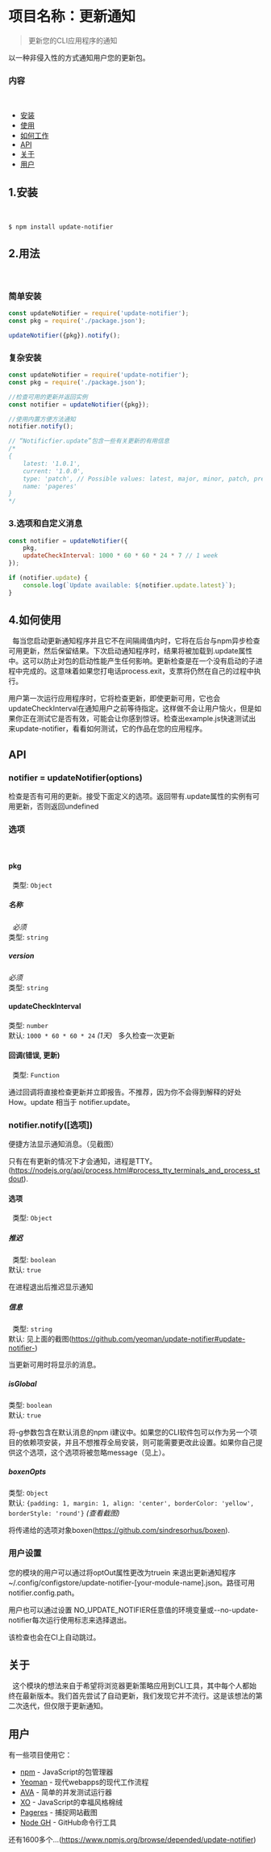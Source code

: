 # 项目名称：更新通知
> 更新您的CLI应用程序的通知

以一种非侵入性的方式通知用户您的更新包。

### 内容
 
- [安装](#安装)
- [使用](#使用)
- [如何工作](#如何工作)
- [API](#api)
- [关于](#关于)
- [用户](#用户)


## 1.安装
 
```
$ npm install update-notifier
```


## 2.用法
 
### 简单安装
```js
const updateNotifier = require('update-notifier');
const pkg = require('./package.json');

updateNotifier({pkg}).notify();
```

### 复杂安装
```js
const updateNotifier = require('update-notifier');
const pkg = require('./package.json');

//检查可用的更新并返回实例
const notifier = updateNotifier({pkg});

//使用内置方便方法通知
notifier.notify();

// “Notificfier.update”包含一些有关更新的有用信息
/*
{
	latest: '1.0.1',
	current: '1.0.0',
	type: 'patch', // Possible values: latest, major, minor, patch, prerelease, build
	name: 'pageres'
}
*/
```

### 3.选项和自定义消息

```js
const notifier = updateNotifier({
	pkg,
	updateCheckInterval: 1000 * 60 * 60 * 24 * 7 // 1 week
});

if (notifier.update) {
	console.log(`Update available: ${notifier.update.latest}`);
}
```


## 4.如何使用
 
每当您启动更新通知程序并且它不在间隔阈值内时，它将在后台与npm异步检查可用更新，然后保留结果。下次启动通知程序时，结果将被加载到.update属性中。这可以防止对包的启动性能产生任何影响。更新检查是在一个没有启动的子进程中完成的。这意味着如果您打电话process.exit，支票将仍然在自己的过程中执行。

用户第一次运行应用程序时，它将检查更新，即使更新可用，它也会updateCheckInterval在通知用户之前等待指定。这样做不会让用户恼火，但是如果你正在测试它是否有效，可能会让你感到惊讶。检查出example.js快速测试出来update-notifier，看看如何测试，它的作品在您的应用程序。

## API

### notifier = updateNotifier(options)

检查是否有可用的更新。接受下面定义的选项。返回带有.update属性的实例有可用更新，否则返回undefined

### 选项
 
#### pkg
 
类型: `Object`

##### 名称
 
*必须*<br>
类型: `string`

##### version

*必须*<br>
类型: `string`

#### updateCheckInterval

类型: `number`<br>
默认: `1000 * 60 * 60 * 24` *(1天)*
 
多久检查一次更新
 
#### 回调(错误, 更新)
 
类型: `Function`

通过回调将直接检查更新并立即报告。不推荐，因为你不会得到解释的好处How。update 相当于 notifier.update。

### notifier.notify([选项])

便捷方法显示通知消息。（见截图）

只有在有更新的情况下才会通知，进程是TTY。(https://nodejs.org/api/process.html#process_tty_terminals_and_process_stdout).

#### 选项
 
类型: `Object`

##### 推迟
 
类型: `boolean`<br>
默认: `true`

在进程退出后推迟显示通知

##### 信息
 
类型: `string`<br>
默认: 见上面的截图(https://github.com/yeoman/update-notifier#update-notifier-)

当更新可用时将显示的消息。

##### isGlobal

类型: `boolean`<br>
默认: `true`

将-g参数包含在默认消息的npm i建议中。如果您的CLI软件包可以作为另一个项目的依赖项安装，并且不想推荐全局安装，则可能需要更改此设置。如果你自己提供这个选项，这个选项将被忽略message（见上）。

##### boxenOpts

类型: `Object`<br>
默认: `{padding: 1, margin: 1, align: 'center', borderColor: 'yellow', borderStyle: 'round'}` *(查看截图)*

将传递给的选项对象boxen(https://github.com/sindresorhus/boxen).

### 用户设置

您的模块的用户可以通过将optOut属性更改为truein 来退出更新通知程序~/.config/configstore/update-notifier-[your-module-name].json。路径可用notifier.config.path。

用户也可以通过设置 NO_UPDATE_NOTIFIER任意值的环境变量或--no-update-notifier每次运行使用标志来选择退出。

该检查也会在CI上自动跳过。
## 关于
 
这个模块的想法来自于希望将浏览器更新策略应用到CLI工具，其中每个人都始终在最新版本。我们首先尝试了自动更新，我们发现它并不流行。这是该想法的第二次迭代，但仅限于更新通知。

## 用户

有一些项目使用它：

- [npm](https://github.com/npm/npm) -  JavaScript的包管理器
- [Yeoman](http://yeoman.io) -  现代webapps的现代工作流程
- [AVA](https://ava.li) -  简单的并发测试运行器
- [XO](https://github.com/sindresorhus/xo) -  JavaScript的幸福风格棉绒
- [Pageres](https://github.com/sindresorhus/pageres) - 捕捉网站截图
- [Node GH](http://nodegh.io) -  GitHub命令行工具

还有1600多个...(https://www.npmjs.org/browse/depended/update-notifier)
